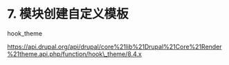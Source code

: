 # 7. 模块创建自定义模板

hook\_theme

https://api.drupal.org/api/drupal/core%21lib%21Drupal%21Core%21Render%21theme.api.php/function/hook\_theme/8.4.x




